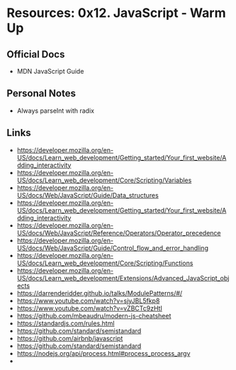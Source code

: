 # Resources: 0x12. JavaScript - Warm Up

## Official Docs

- MDN JavaScript Guide

## Personal Notes

- Always parseInt with radix

## Links

- https://developer.mozilla.org/en-US/docs/Learn_web_development/Getting_started/Your_first_website/Adding_interactivity
- https://developer.mozilla.org/en-US/docs/Learn_web_development/Core/Scripting/Variables
- https://developer.mozilla.org/en-US/docs/Web/JavaScript/Guide/Data_structures
- https://developer.mozilla.org/en-US/docs/Learn_web_development/Getting_started/Your_first_website/Adding_interactivity
- https://developer.mozilla.org/en-US/docs/Web/JavaScript/Reference/Operators/Operator_precedence
- https://developer.mozilla.org/en-US/docs/Web/JavaScript/Guide/Control_flow_and_error_handling
- https://developer.mozilla.org/en-US/docs/Learn_web_development/Core/Scripting/Functions
- https://developer.mozilla.org/en-US/docs/Learn_web_development/Extensions/Advanced_JavaScript_objects
- https://darrenderidder.github.io/talks/ModulePatterns/#/
- https://www.youtube.com/watch?v=sjyJBL5fkp8
- https://www.youtube.com/watch?v=vZBCTc9zHtI
- https://github.com/mbeaudru/modern-js-cheatsheet
- https://standardjs.com/rules.html
- https://github.com/standard/semistandard
- https://github.com/airbnb/javascript
- https://github.com/standard/semistandard
- https://nodejs.org/api/process.html#process_process_argv
-
